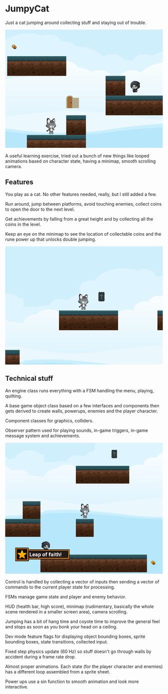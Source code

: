 # JumpyCat

Just a cat jumping around collecting stuff and staying out of trouble.

![JumpyCat title image](https://github.com/RaduHaulica/PlatformerJumpyCat/blob/d9a80b6b7afa1822c034b504a31d1b6b5f17e473/JumpyCat/media/platformer%20jumpy%20cat.gif)

A useful learning exercise, tried out a bunch of new things like looped animations based on character state, having a minimap, smooth scrolling camera.

## Features

You play as a cat. No other features needed, really, but I still added a few.

Run around, jump between platforms, avoid touching enemies, collect coins to open the door to the next level.

Get achievements by falling from a great height and by collecting all the coins in the level.

Keep an eye on the minimap to see the location of collectable coins and the rune power up that unlocks double jumping.

![double jump powerup](https://github.com/RaduHaulica/PlatformerJumpyCat/blob/d9a80b6b7afa1822c034b504a31d1b6b5f17e473/JumpyCat/media/platformer%20jumpy%20cat%20double%20jump.gif)

## Technical stuff

An engine class runs everything with a FSM handling the menu, playing, quitting.

A base game object class based on a few interfaces and components then gets derived to create walls, powerups, enemies and the player character.

Component classes for graphics, colliders.

Observer pattern used for playing sounds, in-game triggers, in-game message system and achievements.

![achievement and messaging system](https://github.com/RaduHaulica/PlatformerJumpyCat/blob/d9a80b6b7afa1822c034b504a31d1b6b5f17e473/JumpyCat/media/platformer%20achievement.png)

Control is handled by collecting a vector of inputs then sending a vector of commands to the current player state for processing.

FSMs manage game state and player and enemy behavior.

HUD (health bar, high score), minimap (rudimentary, basically the whole scene rendered in a smaller screen area), camera scrolling.

Jumping has a bit of hang time and coyote time to improve the general feel and stops as soon as you bonk your head on a ceiling.

Dev mode feature flags for displaying object bounding boxes, sprite bounding boxes, state transitions, collected input.

Fixed step physics update (60 Hz) so stuff doesn't go through walls by accident during a frame rate drop.

Almost proper animations. Each state (for the player character and enemies) has a different loop assembled from a sprite sheet.

Power ups use a sin function to smooth animation and look more interactive.
